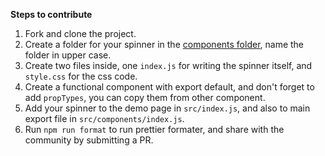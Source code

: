 **Steps to contribute**
1) Fork and clone the project.
2) Create a folder for your spinner in the [components folder](src/components), name the folder in upper case.
3) Create two files inside, one `index.js` for writing the spinner itself, and `style.css` for the css code.
4) Create a functional component with export default, and don't forget to add `propTypes`, you can copy them from other component.
5) Add your spinner to the demo page in `src/index.js`, and also to main export file in `src/components/index.js`.
6) Run `npm run format` to run prettier formater, and share with the community by submitting a PR.